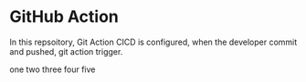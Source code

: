 ﻿# GitHub Action
In this repsoitory, Git Action CICD is configured, when the developer commit and pushed, git action trigger.

one 
two
three
four
five
